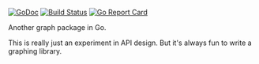 
[![GoDoc](https://godoc.org/github.com/subpop/go-graph?status.svg)](https://godoc.org/github.com/subpop/go-graph)
[![Build Status](https://travis-ci.org/subpop/go-graph.svg?branch=master)](https://travis-ci.org/subpop/go-graph)
[![Go Report Card](https://goreportcard.com/badge/github.com/subpop/go-graph)](https://goreportcard.com/report/github.com/subpop/go-graph)

Another graph package in Go.

This is really just an experiment in API design. But it's always fun to write
a graphing library.